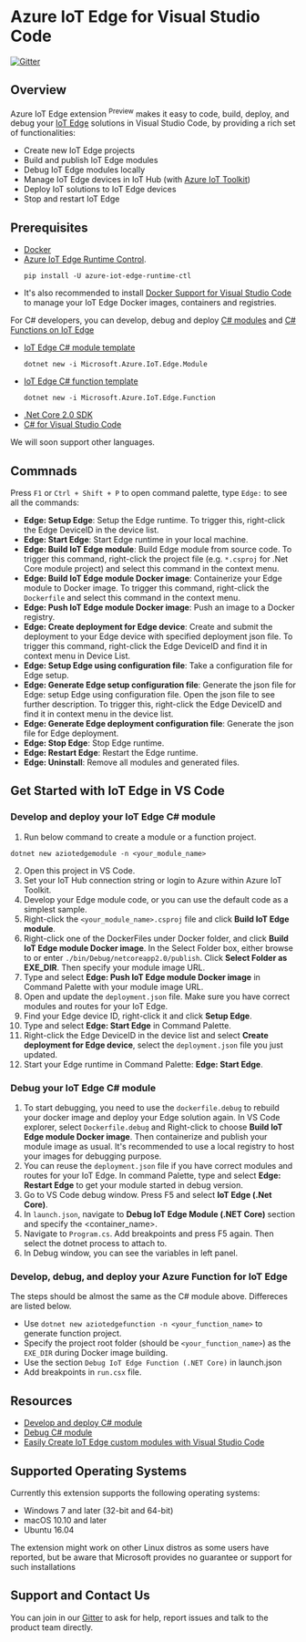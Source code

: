 # Azure IoT Edge for Visual Studio Code
[![Gitter](https://img.shields.io/badge/chat-on%20gitter-blue.svg)](https://gitter.im/Microsoft/vscode-azure-iot-edge)

## Overview
Azure IoT Edge extension <sup>Preview</sup> makes it easy to code, build, deploy, and debug your [IoT Edge](https://docs.microsoft.com/azure/iot-edge/how-iot-edge-works) solutions in Visual Studio Code, by providing a rich set of functionalities:

- Create new IoT Edge projects
- Build and publish IoT Edge modules
- Debug IoT Edge modules locally
- Manage IoT Edge devices in IoT Hub (with [Azure IoT Toolkit](https://marketplace.visualstudio.com/items?itemName=vsciot-vscode.azure-iot-toolkit))
- Deploy IoT solutions to IoT Edge devices
- Stop and restart IoT Edge

## Prerequisites

- [Docker](https://www.docker.com/)
- [Azure IoT Edge Runtime Control](https://pypi.python.org/pypi/azure-iot-edge-runtime-ctl).
  ```
  pip install -U azure-iot-edge-runtime-ctl
  ```
- It's also recommended to install [Docker Support for Visual Studio Code](https://marketplace.visualstudio.com/items?itemName=PeterJausovec.vscode-docker) to manage your IoT Edge Docker images, containers and registries. 

For C# developers, you can develop, debug and deploy [C# modules](https://docs.microsoft.com/azure/iot-edge/tutorial-csharp-module) and [C# Functions on IoT Edge](https://docs.microsoft.com/azure/iot-edge/tutorial-deploy-function)
- [IoT Edge C# module template](https://www.nuget.org/packages/Microsoft.Azure.IoT.Edge.Module)
  ```
  dotnet new -i Microsoft.Azure.IoT.Edge.Module
  ```
- [IoT Edge C# function template](https://www.nuget.org/packages/Microsoft.Azure.IoT.Edge.Function)
  ```
  dotnet new -i Microsoft.Azure.IoT.Edge.Function
  ```
- [.Net Core 2.0 SDK](https://www.microsoft.com/net/download/core)
- [C# for Visual Studio Code](https://marketplace.visualstudio.com/items?itemName=ms-vscode.csharp)

We will soon support other languages.

## Commnads

Press `F1` or `Ctrl + Shift + P` to open command palette, type `Edge:` to see all the commands:

- **Edge: Setup Edge**: Setup the Edge runtime. To trigger this, right-click the Edge DeviceID in the device list.
- **Edge: Start Edge**: Start Edge runtime in your local machine.
- **Edge: Build IoT Edge module**: Build Edge module from source code. To trigger this command, right-click the project file (e.g. `*.csproj` for .Net Core module project) and select this command in the context menu.
- **Edge: Build IoT Edge module Docker image**: Containerize your Edge module to Docker image. To trigger this command, right-click the `Dockerfile` and select this command in the context menu. 
- **Edge: Push IoT Edge module Docker image**: Push an image to a Docker registry.
- **Edge: Create deployment for Edge device**: Create and submit the deployment to your Edge device with specified deployment json file. To trigger this command, right-click the Edge DeviceID and find it in context menu in Device List.
- **Edge: Setup Edge using configuration file**: Take a configuration file for Edge setup.
- **Edge: Generate Edge setup configuration file**: Generate the json file for Edge: setup Edge using configuration file. Open the json file to see further description. To trigger this, right-click the Edge DeviceID and find it in context menu in the device list.
- **Edge: Generate Edge deployment configuration file**: Generate the json file for Edge deployment.
- **Edge: Stop Edge**: Stop Edge runtime.
- **Edge: Restart Edge**: Restart the Edge runtime.
- **Edge: Uninstall**: Remove all modules and generated files.


## Get Started with IoT Edge in VS Code
### Develop and deploy your IoT Edge C# module
1. Run below command to create a module or a function project.
  ```
  dotnet new aziotedgemodule -n <your_module_name>
  ```
2. Open this project in VS Code.
3. Set your IoT Hub connection string or login to Azure within Azure IoT Toolkit.
4. Develop your Edge module code, or you can use the default code as a simplest sample.
5. Right-click the `<your_module_name>.csproj` file and click **Build IoT Edge module**.
6. Right-click one of the DockerFiles under Docker folder, and click **Build IoT Edge module Docker image**. In the Select Folder box, either browse to or enter `./bin/Debug/netcoreapp2.0/publish`. Click **Select Folder as EXE_DIR**. Then specify your module image URL.
7. Type and select **Edge: Push IoT Edge module Docker image** in Command Palette with your module image URL.
8. Open and update the `deployment.json` file. Make sure you have correct modules and routes for your IoT Edge.
7. Find your Edge device ID, right-click it and click **Setup Edge**.
8. Type and select **Edge: Start Edge** in Command Palette.
9. Right-click the Edge DeviceID in the device list and select **Create deployment for Edge device**, select the `deployment.json` file you just updated.
10. Start your Edge runtime in Command Palette: **Edge: Start Edge**.

### Debug your IoT Edge C# module 
1. To start debugging, you need to use the `dockerfile.debug` to rebuild your docker image and deploy your Edge solution again. In VS Code explorer, select `Dockerfile.debug` and Right-click to choose **Build IoT Edge module Docker image**. Then containerize and publish your module image as usual. It's recommended to use a local registry to host your images for debugging purpose.
2. You can reuse the `deployment.json` file if you have correct modules and routes for your IoT Edge. In command Palette, type and select **Edge: Restart Edge** to get your module started in debug version.
3. Go to VS Code debug window. Press F5 and select **IoT Edge (.Net Core)**.
4. In `launch.json`, navigate to **Debug IoT Edge Module (.NET Core)** section and specify the <container_name>.
5. Navigate to `Program.cs`. Add breakpoints and press F5 again. Then select the dotnet process to attach to.
6. In Debug window, you can see the variables in left panel.

### Develop, debug, and deploy your Azure Function for IoT Edge
The steps should be almost the same as the C# module above. Differeces are listed below.
- Use `dotnet new aziotedgefunction -n <your_function_name>` to generate function project. 
- Specify the project root folder (should be `<your_function_name>`) as the `EXE_DIR` during Docker image building.
- Use the section `Debug IoT Edge Function (.NET Core)` in launch.json
- Add breakpoints in `run.csx` file.

## Resources
- [Develop and deploy C# module](https://docs.microsoft.com/azure/iot-edge/how-to-vscode-develop-csharp-module)
- [Debug C# module](https://docs.microsoft.com/azure/iot-edge/how-to-vscode-debug-csharp-module)
- [Easily Create IoT Edge custom modules with Visual Studio Code](https://blogs.msdn.microsoft.com/visualstudio/2017/12/12/easily-create-iot-edge-custom-modules-with-visual-studio-code/)

## Supported Operating Systems
Currently this extension supports the following operating systems:
- Windows 7 and later (32-bit and 64-bit)
- macOS 10.10 and later
- Ubuntu 16.04

The extension might work on other Linux distros as some users have reported, but be aware that Microsoft provides no guarantee or support for such installations

## Support and Contact Us
You can join in our [Gitter](https://gitter.im/Microsoft/vscode-azure-iot-edge) to ask for help, report issues and talk to the product team directly.
